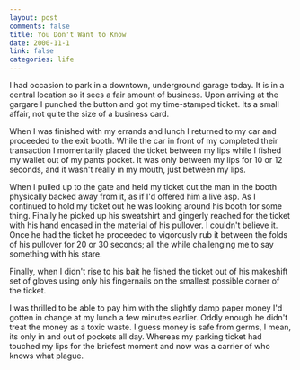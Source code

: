 ```yaml
--- 
layout: post
comments: false
title: You Don't Want to Know
date: 2000-11-1
link: false
categories: life
---
```

I had occasion to park in a downtown, underground garage today. It is in a central location so it sees          a fair amount of business. Upon arriving at the gargare I punched the button and got my time-stamped ticket.          Its a small affair, not quite the size of a business card.

When I was finished with my errands and lunch I returned to my car and proceeded to the exit booth. While          the car in front of my completed their transaction I momentarily placed the ticket between my lips while I          fished my wallet out of my pants pocket. It was only between my lips for 10 or 12 seconds, and it wasn't          really in my mouth, just between my lips.

When I pulled up to the gate and held my ticket out the man in the booth physically backed away from it,          as if I'd offered him a live asp. As I continued to hold my ticket out he was looking around his booth for          some thing. Finally he picked up his sweatshirt and gingerly reached for the ticket with his hand encased in          the material of his pullover. I couldn't believe it. Once he had the ticket he proceeded to vigorously rub it          between the folds of his pullover for 20 or 30 seconds; all the while challenging me to say something with his stare.

Finally, when I didn't rise to his bait he fished the ticket out of his makeshift set of gloves using only          his fingernails on the smallest possible corner of the ticket.

I was thrilled to be able to pay him with the slightly damp paper money I'd gotten in change at my lunch          a few minutes earlier. Oddly enough he didn't treat the money as a toxic waste. I guess money is safe          from germs, I mean, its only in and out of pockets all day. Whereas my parking ticket had touched my          lips for the briefest moment and now was a carrier of who knows what plague.







